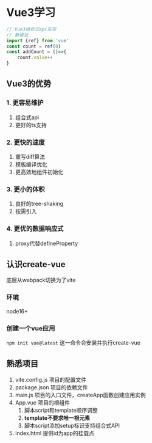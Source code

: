 # Vue3学习
```js
// Vue3组合式api实现
// 新语法
import {ref} from 'vue'
const count = ref(0)
const addCount = ()=>{
    count.value++
}
```
## Vue3的优势
### 1. 更容易维护
1. 组合式api
2. 更好的ts支持

### 2. 更快的速度
1. 重写diff算法
2. 模板编译优化
3. 更高效地组件初始化

### 3. 更小的体积
1. 良好的tree-shaking
2. 按需引入

### 4. 更优的数据响应式
1. proxy代替defineProperty


## 认识create-vue
底层从webpack切换为了vite

### 环境
node16+
### 创建一个vue应用
`npm init vue@latest`
这一命令会安装并执行create-vue

## 熟悉项目
1. vite.config.js 项目的配置文件
2. package.json 项目的依赖文件
3. main.js 项目的入口文件，createApp函数创建应用实例
4. App.vue 项目的根组件
   1. 脚本script和template顺序调整
   2. **template不要求唯一根元素**
   3. 脚本script添加setup标识支持组合式API
5. index.html 提供id为app的挂载点
